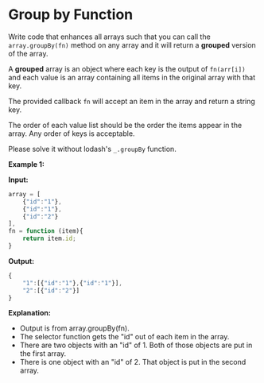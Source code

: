 # Group by Function
Write code that enhances all arrays such that you can call the ```array.groupBy(fn)``` method on any array and it will return a **grouped** version of the array.

A **grouped** array is an object where each key is the output of ```fn(arr[i])``` and each value is an array containing all items in the original array with that key.

The provided callback ```fn``` will accept an item in the array and return a string key.

The order of each value list should be the order the items appear in the array. Any order of keys is acceptable.

Please solve it without lodash's ```_.groupBy``` function.

**Example 1:**

**Input:**

```js
array = [
    {"id":"1"},
    {"id":"1"},
    {"id":"2"}
],
fn = function (item){
    return item.id;
}
```

**Output:**
```js
{
    "1":[{"id":"1"},{"id":"1"}],
    "2":[{"id":"2"}]
}
```

**Explanation:**

+ Output is from array.groupBy(fn).
+ The selector function gets the "id" out of each item in the array.
+ There are two objects with an "id" of 1. Both of those objects are put in the first array.
+ There is one object with an "id" of 2. That object is put in the second array.